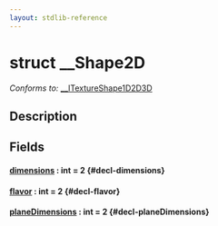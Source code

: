 ```yaml
---
layout: stdlib-reference
---
```


# struct \_\_Shape2D

*Conforms to:* [\_\_ITextureShape1D2D3D](/stdlib-reference/interfaces/0_itextureshape1d2d3d-023agik/index)

## Description



## Fields

#### [dimensions](/stdlib-reference/types/0_shape2d-028/dimensions) : int = 2 {#decl-dimensions}
#### [flavor](/stdlib-reference/types/0_shape2d-028/flavor) : int = 2 {#decl-flavor}
#### [planeDimensions](/stdlib-reference/types/0_shape2d-028/planedimensions-5) : int = 2 {#decl-planeDimensions}

